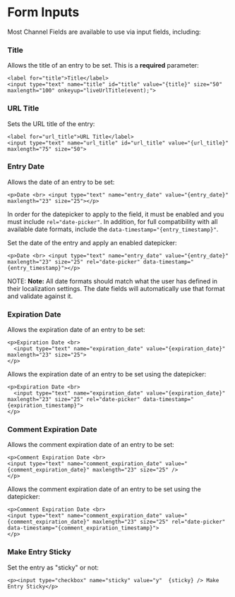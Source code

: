 <!--
    This source file is part of the open source project
    ExpressionEngine User Guide (https://github.com/ExpressionEngine/ExpressionEngine-User-Guide)

    @link      https://expressionengine.com/
    @copyright Copyright (c) 2003-2020, Packet Tide, LLC (https://packettide.com)
    @license   https://expressionengine.com/license Licensed under Apache License, Version 2.0
-->

# Form Inputs

Most Channel Fields are available to use via input fields, including:

### Title

Allows the title of an entry to be set. This is a **required** parameter:

    <label for="title">Title</label>
    <input type="text" name="title" id="title" value="{title}" size="50" maxlength="100" onkeyup="liveUrlTitle(event);">

### URL Title

Sets the URL title of the entry:

    <label for="url_title">URL Title</label>
    <input type="text" name="url_title" id="url_title" value="{url_title}" maxlength="75" size="50">

### Entry Date

Allows the date of an entry to be set:

    <p>Date <br> <input type="text" name="entry_date" value="{entry_date}" maxlength="23" size="25"></p>

In order for the datepicker to apply to the field, it must be enabled and you must include `rel="date-picker"`. In addition, for full compatibility with all available date formats, include the `data-timestamp="{entry_timestamp}"`.

Set the date of the entry and apply an enabled datepicker:

    <p>Date <br> <input type="text" name="entry_date" value="{entry_date}" maxlength="23" size="25" rel="date-picker" data-timestamp="{entry_timestamp}"></p>

NOTE: **Note:** All date formats should match what the user has defined in their localization settings. The date fields will automatically use that format and validate against it.

### Expiration Date

Allows the expiration date of an entry to be set:

    <p>Expiration Date <br>
      <input type="text" name="expiration_date" value="{expiration_date}" maxlength="23" size="25">
    </p>

Allows the expiration date of an entry to be set using the datepicker:

    <p>Expiration Date <br>
      <input type="text" name="expiration_date" value="{expiration_date}" maxlength="23" size="25" rel="date-picker" data-timestamp="{expiration_timestamp}">
    </p>

### Comment Expiration Date

Allows the comment expiration date of an entry to be set:

    <p>Comment Expiration Date <br>
    <input type="text" name="comment_expiration_date" value="{comment_expiration_date}" maxlength="23" size="25" />
    </p>

Allows the comment expiration date of an entry to be set using the datepicker:

    <p>Comment Expiration Date <br>
    <input type="text" name="comment_expiration_date" value="{comment_expiration_date}" maxlength="23" size="25" rel="date-picker" data-timestamp="{comment_expiration_timestamp}">
    </p>

### Make Entry Sticky

Set the entry as "sticky" or not:

    <p><input type="checkbox" name="sticky" value="y"  {sticky} /> Make Entry Sticky</p>
